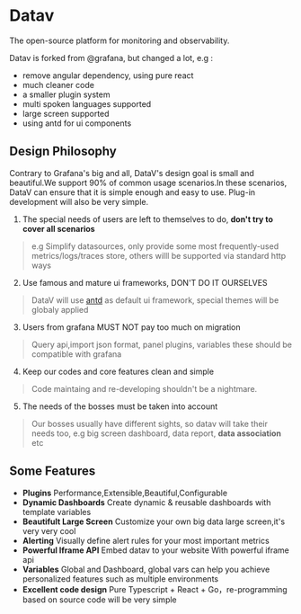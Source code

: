 # Datav

The open-source platform for monitoring and observability. 

Datav is forked from @grafana, but changed a lot, e.g :
- remove angular dependency, using pure react
- much cleaner code 
- a smaller plugin system
- multi spoken languages supported
- large screen supported
- using antd for ui components


## Design Philosophy
Contrary to Grafana's big and all, DataV's design goal is small and beautiful.We support 90% of common usage scenarios.In these scenarios, DataV can ensure that it is simple enough and easy to use. Plug-in development will also be very simple. 

1. The special needs of users are left to themselves to do, **don't try to cover all scenarios**
> e.g Simplify datasources, only provide some most frequently-used metrics/logs/traces store, others willl be supported via standard http ways

2. Use famous and mature ui frameworks, DON'T DO IT OURSELVES
> DataV will use [antd](https://ant.design) as default ui framework, special themes will be globaly applied

3. Users from grafana MUST NOT pay too much on migration 
> Query api,import json format, panel plugins, variables these should be compatible with grafana

4. Keep our codes and core features clean and simple
> Code maintaing and re-developing shouldn't  be a nightmare.

5. The needs of the bosses must be taken into account
> Our bosses usually have different sights, so datav will take their needs too, e.g big screen dashboard, data report, **data association** etc


## Some Features

- **Plugins** Performance,Extensible,Beautiful,Configurable
- **Dynamic Dashboards** Create dynamic & reusable dashboards with template variables
- **Beautifult Large Screen** Customize your own big data large screen,it's very very cool
- **Alerting** Visually define alert rules for your most important metrics
- **Powerful Iframe API** Embed datav to your website With powerful iframe api
- **Variables**  Global and Dashboard, global vars can help you achieve personalized features such as multiple environments
- **Excellent code design** Pure Typescript + React + Go，re-programming based on source code will be very simple

